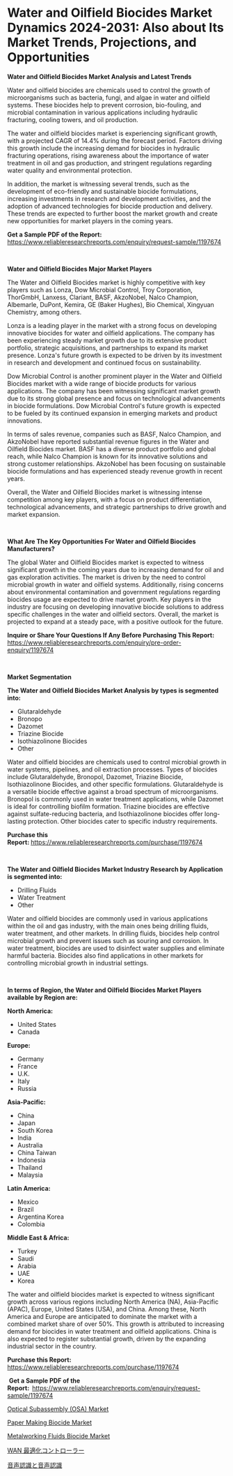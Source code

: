 <p><h1>Water and Oilfield Biocides Market Dynamics 2024-2031: Also about Its Market Trends, Projections, and Opportunities</h1></p><p><strong>Water and Oilfield Biocides Market Analysis and Latest Trends</strong></p>
<p><p>Water and oilfield biocides are chemicals used to control the growth of microorganisms such as bacteria, fungi, and algae in water and oilfield systems. These biocides help to prevent corrosion, bio-fouling, and microbial contamination in various applications including hydraulic fracturing, cooling towers, and oil production.</p><p>The water and oilfield biocides market is experiencing significant growth, with a projected CAGR of 14.4% during the forecast period. Factors driving this growth include the increasing demand for biocides in hydraulic fracturing operations, rising awareness about the importance of water treatment in oil and gas production, and stringent regulations regarding water quality and environmental protection.</p><p>In addition, the market is witnessing several trends, such as the development of eco-friendly and sustainable biocide formulations, increasing investments in research and development activities, and the adoption of advanced technologies for biocide production and delivery. These trends are expected to further boost the market growth and create new opportunities for market players in the coming years.</p></p>
<p><strong>Get a Sample PDF of the Report:&nbsp;</strong> <a href="https://www.reliableresearchreports.com/enquiry/request-sample/1197674">https://www.reliableresearchreports.com/enquiry/request-sample/1197674</a></p>
<p>&nbsp;</p>
<p><strong>Water and Oilfield Biocides Major Market Players</strong></p>
<p><p>The Water and Oilfield Biocides market is highly competitive with key players such as Lonza, Dow Microbial Control, Troy Corporation, ThorGmbH, Lanxess, Clariant, BASF, AkzoNobel, Nalco Champion, Albemarle, DuPont, Kemira, GE (Baker Hughes), Bio Chemical, Xingyuan Chemistry, among others.</p><p>Lonza is a leading player in the market with a strong focus on developing innovative biocides for water and oilfield applications. The company has been experiencing steady market growth due to its extensive product portfolio, strategic acquisitions, and partnerships to expand its market presence. Lonza's future growth is expected to be driven by its investment in research and development and continued focus on sustainability.</p><p>Dow Microbial Control is another prominent player in the Water and Oilfield Biocides market with a wide range of biocide products for various applications. The company has been witnessing significant market growth due to its strong global presence and focus on technological advancements in biocide formulations. Dow Microbial Control's future growth is expected to be fueled by its continued expansion in emerging markets and product innovations.</p><p>In terms of sales revenue, companies such as BASF, Nalco Champion, and AkzoNobel have reported substantial revenue figures in the Water and Oilfield Biocides market. BASF has a diverse product portfolio and global reach, while Nalco Champion is known for its innovative solutions and strong customer relationships. AkzoNobel has been focusing on sustainable biocide formulations and has experienced steady revenue growth in recent years.</p><p>Overall, the Water and Oilfield Biocides market is witnessing intense competition among key players, with a focus on product differentiation, technological advancements, and strategic partnerships to drive growth and market expansion.</p></p>
<p>&nbsp;</p>
<p><strong>What Are The Key Opportunities For Water and Oilfield Biocides Manufacturers?</strong></p>
<p><p>The global Water and Oilfield Biocides market is expected to witness significant growth in the coming years due to increasing demand for oil and gas exploration activities. The market is driven by the need to control microbial growth in water and oilfield systems. Additionally, rising concerns about environmental contamination and government regulations regarding biocides usage are expected to drive market growth. Key players in the industry are focusing on developing innovative biocide solutions to address specific challenges in the water and oilfield sectors. Overall, the market is projected to expand at a steady pace, with a positive outlook for the future.</p></p>
<p><strong>Inquire or Share Your Questions If Any Before Purchasing This Report:</strong> <a href="https://www.reliableresearchreports.com/enquiry/pre-order-enquiry/1197674">https://www.reliableresearchreports.com/enquiry/pre-order-enquiry/1197674</a></p>
<p>&nbsp;</p>
<p><strong>Market Segmentation</strong></p>
<p><strong>The Water and Oilfield Biocides Market Analysis by types is segmented into:</strong></p>
<p><ul><li>Glutaraldehyde</li><li>Bronopo</li><li>Dazomet</li><li>Triazine Biocide</li><li>Isothiazolinone Biocides</li><li>Other</li></ul></p>
<p><p>Water and oilfield biocides are chemicals used to control microbial growth in water systems, pipelines, and oil extraction processes. Types of biocides include Glutaraldehyde, Bronopol, Dazomet, Triazine Biocide, Isothiazolinone Biocides, and other specific formulations. Glutaraldehyde is a versatile biocide effective against a broad spectrum of microorganisms. Bronopol is commonly used in water treatment applications, while Dazomet is ideal for controlling biofilm formation. Triazine biocides are effective against sulfate-reducing bacteria, and Isothiazolinone biocides offer long-lasting protection. Other biocides cater to specific industry requirements.</p></p>
<p><strong>Purchase this Report:&nbsp;</strong><a href="https://www.reliableresearchreports.com/purchase/1197674">https://www.reliableresearchreports.com/purchase/1197674</a></p>
<p>&nbsp;</p>
<p><strong>The Water and Oilfield Biocides Market Industry Research by Application is segmented into:</strong></p>
<p><ul><li>Drilling Fluids</li><li>Water Treatment</li><li>Other</li></ul></p>
<p><p>Water and oilfield biocides are commonly used in various applications within the oil and gas industry, with the main ones being drilling fluids, water treatment, and other markets. In drilling fluids, biocides help control microbial growth and prevent issues such as souring and corrosion. In water treatment, biocides are used to disinfect water supplies and eliminate harmful bacteria. Biocides also find applications in other markets for controlling microbial growth in industrial settings.</p></p>
<p>&nbsp;</p>
<p><strong>In terms of Region, the Water and Oilfield Biocides Market Players available by Region are:</strong></p>
<p>
    <p> <strong> North America: </strong>
        <ul>
            <li>United States</li>
            <li>Canada</li>
        </ul>
        </p> 
    <p> <strong> Europe: </strong>
        <ul>
            <li>Germany</li>
            <li>France</li>
            <li>U.K.</li>
            <li>Italy</li>
            <li>Russia</li>
        </ul>
        </p> 
    <p> <strong> Asia-Pacific: </strong>
        <ul>
            <li>China</li>
            <li>Japan</li>
            <li>South Korea</li>
            <li>India</li>
            <li>Australia</li>
            <li>China Taiwan</li>
            <li>Indonesia</li>
            <li>Thailand</li>
            <li>Malaysia</li>
        </ul>
        </p> 
    <p> <strong> Latin America: </strong>
        <ul>
            <li>Mexico</li>
            <li>Brazil</li>
            <li>Argentina Korea</li>
            <li>Colombia</li>
        </ul>
        </p> 
    <p> <strong> Middle East & Africa: </strong>
        <ul>
            <li>Turkey</li>
            <li>Saudi</li>
            <li>Arabia</li>
            <li>UAE</li>
            <li>Korea</li>
        </ul>
    </p>
    </p>
<p><p>The water and oilfield biocides market is expected to witness significant growth across various regions including North America (NA), Asia-Pacific (APAC), Europe, United States (USA), and China. Among these, North America and Europe are anticipated to dominate the market with a combined market share of over 50%. This growth is attributed to increasing demand for biocides in water treatment and oilfield applications. China is also expected to register substantial growth, driven by the expanding industrial sector in the country.</p></p>
<p><strong>Purchase this Report: </strong><a href="https://www.reliableresearchreports.com/purchase/1197674">https://www.reliableresearchreports.com/purchase/1197674</a></p>
<p>&nbsp;<strong>Get a Sample PDF of the Report:&nbsp;&nbsp;</strong><a href="https://www.reliableresearchreports.com/enquiry/request-sample/1197674">https://www.reliableresearchreports.com/enquiry/request-sample/1197674</a></p>
<p><strong></strong></p>
<p><p><a href="https://issuu.com/reportprime-2/docs/optical-subassembly-osa-market-size-2030.pptx">Optical Subassembly (OSA) Market</a></p><p><a href="https://github.com/biheemgalvinlouises6hokrh3h/Market-Research-Report-List-1/blob/main/paper-making-biocide-market.md">Paper Making Biocide Market</a></p><p><a href="https://github.com/guneycigdem35/Market-Research-Report-List-2/blob/main/metalworking-fluids-biocide-market.md">Metalworking Fluids Biocide Market</a></p><p><a href="https://medium.com/@hazelnutt83/wan%E3%82%AA%E3%83%97%E3%83%86%E3%82%A3%E3%83%9E%E3%82%A4%E3%82%BC%E3%83%BC%E3%82%B7%E3%83%A7%E3%83%B3%E3%82%B3%E3%83%B3%E3%83%88%E3%83%AD%E3%83%BC%E3%83%A9%E3%83%BC%E3%81%AE%E5%B8%82%E5%A0%B4%E3%82%B7%E3%82%A7%E3%82%A2%E3%81%AE%E9%80%B2%E5%8C%96%E3%81%A8%E5%B8%82%E5%A0%B4%E6%88%90%E9%95%B7%E3%83%88%E3%83%AC%E3%83%B3%E3%83%892024%E5%B9%B4%E3%81%8B%E3%82%892031%E5%B9%B4%E3%81%BE%E3%81%A7-37d0c4aa8cb8">WAN 最適化コントローラー</a></p><p><a href="https://medium.com/@hazelnutt83/%E3%82%B9%E3%83%94%E3%83%BC%E3%83%81-%E9%9F%B3%E5%A3%B0%E8%AA%8D%E8%AD%98%E5%B8%82%E5%A0%B4%E3%81%AE%E8%A6%8F%E6%A8%A1%E3%81%A8%E5%B8%82%E5%A0%B4%E5%8B%95%E5%90%91-%E5%AE%8C%E5%85%A8%E3%81%AA%E7%94%A3%E6%A5%AD%E3%81%AE%E6%A6%82%E8%A6%81-2024%E5%B9%B4%E3%81%8B%E3%82%892031%E5%B9%B4%E3%81%BE%E3%81%A7-9dd1a1d48b11">音声認識と音声認識</a></p></p>